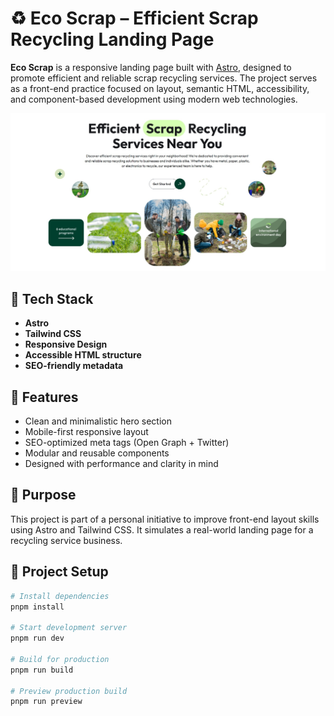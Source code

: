 # ♻️ Eco Scrap – Efficient Scrap Recycling Landing Page

**Eco Scrap** is a responsive landing page built with [Astro](https://astro.build), designed to promote efficient and reliable scrap recycling services. The project serves as a front-end practice focused on layout, semantic HTML, accessibility, and component-based development using modern web technologies.

![Eco Scrap Preview](./public/og.jpg)

## 🔧 Tech Stack

- **Astro**
- **Tailwind CSS**
- **Responsive Design**
- **Accessible HTML structure**
- **SEO-friendly metadata**

## 📌 Features

- Clean and minimalistic hero section
- Mobile-first responsive layout
- SEO-optimized meta tags (Open Graph + Twitter)
- Modular and reusable components
- Designed with performance and clarity in mind

## 🚀 Purpose

This project is part of a personal initiative to improve front-end layout skills using Astro and Tailwind CSS. It simulates a real-world landing page for a recycling service business.


## 📁 Project Setup

```bash
# Install dependencies
pnpm install

# Start development server
pnpm run dev

# Build for production
pnpm run build

# Preview production build
pnpm run preview
